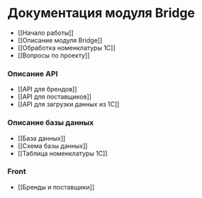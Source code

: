 # Документация модуля Bridge

-   [[Начало работы]]
-   [[Описание модуля Bridge]]
-   [[Обработка номенклатуры 1С]]
-   [[Вопросы по проекту]]

### Описание API

-   [[API для брендов]]
-   [[API для поставщиков]]
-   [[API для загрузки данных из 1С]]

### Описание базы данных

-   [[База данных]]
-   [[Схема базы данных]]
-   [[Таблица номенклатуры 1С]]

### Front

-   [[Бренды и поставщики]]
